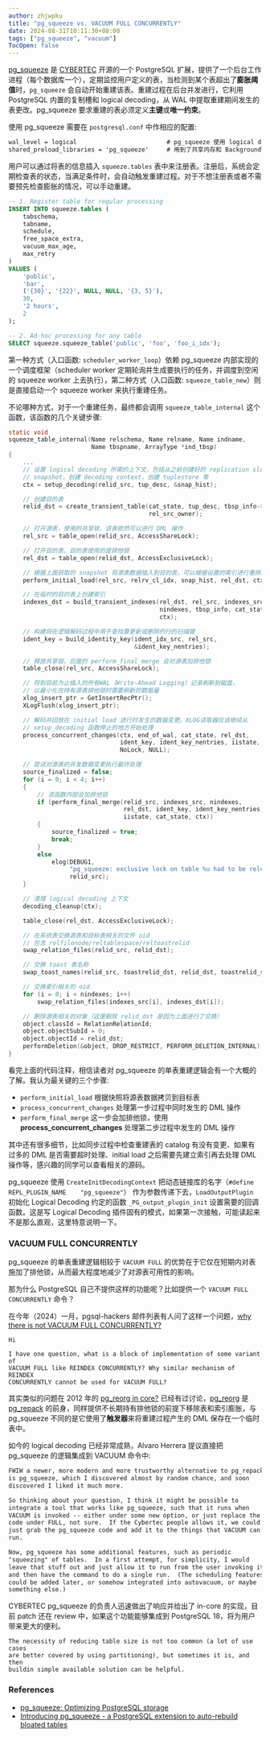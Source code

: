 ```yaml
---
author: zhjwpku
title: "pg_squeeze vs. VACUUM FULL CONCURRENTLY"
date: 2024-08-31T10:11:30+08:00
tags: ["pg_squeeze", "vacuum"]
TocOpen: false
---
```


[pg_squeeze](https://github.com/cybertec-postgresql/pg_squeeze) 是 [CYBERTEC](https://www.cybertec-postgresql.com/) 开源的一个 PostgreSQL 扩展，提供了一个后台工作进程（每个数据库一个），定期监控用户定义的表，当检测到某个表超出了**膨胀阈值**时，`pg_squeeze` 会自动开始重建该表。重建过程在后台并发进行，它利用 PostgreSQL 内置的复制槽和 logical decoding，从 WAL 中提取重建期间发生的表更改。pg_squeeze 要求重建的表必须定义**主键**或**唯一约束**。

使用 pg_squeeze 需要在 `postgresql.conf` 中作相应的配置:

```txt
wal_level = logical                         # pg_squeeze 使用 logical decoding
shared_preload_libraries = 'pg_squeeze'     # 用到了共享内存和 BackgroundWorker
```

用户可以通过将表的信息插入 `squeeze.tables` 表中来注册表。注册后，系统会定期检查表的状态，当满足条件时，会自动触发重建过程。对于不想注册表或者不需要预先检查膨胀的情况，可以手动重建。

```SQL
-- 1. Register table for regular processing
INSERT INTO squeeze.tables (
    tabschema,
    tabname,
    schedule,
    free_space_extra,
    vacuum_max_age,
    max_retry
)
VALUES (
    'public',
    'bar',
    ('{30}', '{22}', NULL, NULL, '{3, 5}'),
    30,
    '2 hours',
    2
);

-- 2. Ad-hoc processing for any table
SELECT squeeze.squeeze_table('public', 'foo', 'foo_i_idx');
```

第一种方式（入口函数: `scheduler_worker_loop`）依赖 pg_squeeze 内部实现的一个调度框架（scheduler worker 定期轮询并生成要执行的任务，并调度到空闲的 squeeze worker 上去执行），第二种方式（入口函数: `squeeze_table_new`）则是直接启动一个 squeeze worker 来执行重建任务。

不论哪种方式，对于一个重建任务，最终都会调用 `squeeze_table_internal` 这个函数，该函数的几个关键步骤:

```C
static void
squeeze_table_internal(Name relschema, Name relname, Name indname,
					   Name tbspname, ArrayType *ind_tbsp)
{
    ...
    // 设置 logical decoding 所需的上下文，包括从之前创建好的 replication slot 中反序列化
    // snapshot，创建 decoding context，创建 tuplestore 等
    ctx = setup_decoding(relid_src, tup_desc, &snap_hist);

    // 创建目的表
    relid_dst = create_transient_table(cat_state, tup_desc, tbsp_info->table,
									   rel_src_owner);

    // 打开源表，使用的共享锁，该表依然可以进行 DML 操作
    rel_src = table_open(relid_src, AccessShareLock);

    // 打开目的表，目的表使用的是排他锁
    rel_dst = table_open(relid_dst, AccessExclusiveLock);

    // 根据上面获取的 snapshot 将源表数据插入到目的表，可以根据设置的索引进行重排序
    perform_initial_load(rel_src, relrv_cl_idx, snap_hist, rel_dst, ctx);

    // 在临时的目的表上创建索引
    indexes_dst = build_transient_indexes(rel_dst, rel_src, indexes_src,
										  nindexes, tbsp_info, cat_state,
										  ctx);

    // 构建将在逻辑解码过程中用于查找要更新或删除的行的扫描键
    ident_key = build_identity_key(ident_idx_src, rel_src,
								   &ident_key_nentries);

    // 释放共享锁，后面的 perform_final_merge 会对源表加排他锁
    table_close(rel_src, AccessShareLock);

    // 将到目前为止插入的所有WAL（Write-Ahead Logging）记录刷新到磁盘，
    // 以最小化在持有源表排他锁时需要刷新的数据量
    xlog_insert_ptr = GetInsertRecPtr();
	XLogFlush(xlog_insert_ptr);

    // 解码并回放在 initial load 进行时发生的数据变更。XLOG读取器应该继续从
    // setup_decoding 函数停止的地方开始处理
    process_concurrent_changes(ctx, end_of_wal, cat_state, rel_dst,
							   ident_key, ident_key_nentries, iistate,
							   NoLock, NULL);

    // 尝试对源表的并发数据变更执行最终处理
    source_finalized = false;
	for (i = 0; i < 4; i++)
	{
        // 该函数内部会加排他锁
		if (perform_final_merge(relid_src, indexes_src, nindexes,
								rel_dst, ident_key, ident_key_nentries,
								iistate, cat_state, ctx))
		{
			source_finalized = true;
			break;
		}
		else
			elog(DEBUG1,
				 "pg_squeeze: exclusive lock on table %u had to be released.",
				 relid_src);
	}

    // 清理 logical decoding 上下文
    decoding_cleanup(ctx);

    table_close(rel_dst, AccessExclusiveLock);

    // 在系统表交换源表和目标表相关的文件 oid
    // 包含 relfilenode/reltablespace/reltoastrelid
    swap_relation_files(relid_src, relid_dst);

    // 交换 toast 表名称
    swap_toast_names(relid_src, toastrelid_dst, relid_dst, toastrelid_src);

    // 交换索引相关的 oid
    for (i = 0; i < nindexes; i++)
		swap_relation_files(indexes_src[i], indexes_dst[i]);

    // 删除源表相关的对象（这里删除 relid_dst 是因为上面进行了交换）
    object.classId = RelationRelationId;
	object.objectSubId = 0;
	object.objectId = relid_dst;
	performDeletion(&object, DROP_RESTRICT, PERFORM_DELETION_INTERNAL);
}
```

看完上面的代码注释，相信读者对 pg_squeeze 的单表重建逻辑会有一个大概的了解。我认为最关键的三个步骤:

- `perform_initial_load` 根据快照将源表数据拷贝到目标表
- `process_concurrent_changes` 处理第一步过程中同时发生的 DML 操作
- `perform_final_merge` 这一步会加排他锁，使用 **process_concurrent_changes** 处理第二步过程中发生的 DML 操作

其中还有很多细节，比如同步过程中检查重建表的 catalog 有没有变更、如果有过多的 DML 是否需要超时处理、initial load 之后需要先建立索引再去处理 DML 操作等，感兴趣的同学可以查看相关的源码。

pg_squeeze 使用 `CreateInitDecodingContext` 把动态链接库的名字（`#define	REPL_PLUGIN_NAME	"pg_squeeze"`） 作为参数传递下去，`LoadOutputPlugin` 初始化 Logical Decoding 约定的函数 `_PG_output_plugin_init` 设置需要的回调函数。这是写 Logical Decoding 插件固有的模式，如果第一次接触，可能读起来不是那么直观，这里特意说明一下。

### VACUUM FULL CONCURRENTLY

pg_squeeze 的单表重建逻辑相较于 `VACUUM FULL` 的优势在于它仅在短期内对表施加了排他锁，从而最大程度地减少了对源表可用性的影响。

那为什么 PostgreSQL 自己不提供这样的功能呢？比如提供一个 `VACUUM FULL CONCURRENTLY` 命令？

在今年（2024）一月，pgsql-hackers 邮件列表有人问了这样一个问题，[why there is not VACUUM FULL CONCURRENTLY?](https://www.postgresql.org/message-id/CAFj8pRDK89FtY_yyGw7-MW-zTaHOCY4m6qfLRittdoPocz+dMQ@mail.gmail.com)

```TXT
Hi

I have one question, what is a block of implementation of some variant of
VACUUM FULL like REINDEX CONCURRENTLY? Why similar mechanism of REINDEX
CONCURRENTLY cannot be used for VACUUM FULL?
```

其实类似的问题在 2012 年的 [pg_reorg in core?](https://www.postgresql.org/message-id/CAB7nPqTGmNUFi%2BW6F1iwmf7J-o6sY%2Bxxo6Yb%3DmkUVYT-CG-B5A%40mail.gmail.com) 已经有过讨论，[pg_reorg](https://github.com/reorg/pg_reorg) 是 [pg_repack](https://github.com/reorg/pg_repack) 的前身，同样提供不长期持有排他锁的前提下移除表和索引膨胀，与 pg_squeeze 不同的是它使用了**触发器**来将重建过程产生的 DML 保存在一个临时表中。

如今的 logical decoding 已经非常成熟，Alvaro Herrera 提议直接把 pg_squeeze 的逻辑集成到 VACUUM 命令中:

```txt
FWIW a newer, more modern and more trustworthy alternative to pg_repack
is pg_squeeze, which I discovered almost by random chance, and soon
discovered I liked it much more.

So thinking about your question, I think it might be possible to
integrate a tool that works like pg_squeeze, such that it runs when
VACUUM is invoked -- either under some new option, or just replace the
code under FULL, not sure.  If the Cybertec people allows it, we could
just grab the pg_squeeze code and add it to the things that VACUUM can
run.

Now, pg_squeeze has some additional features, such as periodic
"squeezing" of tables.  In a first attempt, for simplicity, I would
leave that stuff out and just allow it to run from the user invoking it,
and then have the command to do a single run.  (The scheduling features
could be added later, or somehow integrated into autovacuum, or maybe
something else.)
```

CYBERTEC pg_squeeze 的负责人迅速做出了响应并给出了 in-core 的实现，目前 patch 还在 review 中，如果这个功能能够集成到 PostgreSQL 18，将为用户带来更大的便利。

```TXT
The necessity of reducing table size is not too common (a lot of use cases 
are better covered by using partitioning), but sometimes it is, and then 
buildin simple available solution can be helpful.
```


### References

- [pg_squeeze: Optimizing PostgreSQL storage](https://www.cybertec-postgresql.com/en/pg_squeeze-optimizing-postgresql-storage/)
- [Introducing pg_squeeze - a PostgreSQL extension to auto-rebuild bloated tables](https://www.cybertec-postgresql.com/en/introducing-pg_squeeze-a-postgresql-extension-to-auto-rebuild-bloated-tables/)
